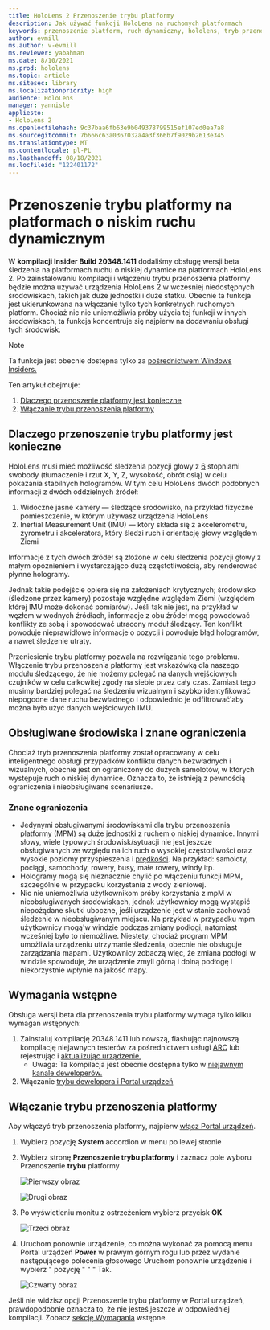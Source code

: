 ```yaml
---
title: HoloLens 2 Przenoszenie trybu platformy
description: Jak używać funkcji HoloLens na ruchomych platformach
keywords: przenoszenie platform, ruch dynamiczny, hololens, tryb przenoszenia platformy
author: evmill
ms.author: v-evmill
ms.reviewer: yabahman
ms.date: 8/10/2021
ms.prod: hololens
ms.topic: article
ms.sitesec: library
ms.localizationpriority: high
audience: HoloLens
manager: yannisle
appliesto:
- HoloLens 2
ms.openlocfilehash: 9c37baa6fb63e9b049378799515ef107ed0ea7a8
ms.sourcegitcommit: 7b666c63a0367032a4a3f366b7f9029b2613e345
ms.translationtype: MT
ms.contentlocale: pl-PL
ms.lasthandoff: 08/18/2021
ms.locfileid: "122401172"
---
```

# <a name="moving-platform-mode-on-low-dynamic-motion-moving-platforms"></a>Przenoszenie trybu platformy na platformach o niskim ruchu dynamicznym

W **kompilacji Insider Build 20348.1411** dodaliśmy obsługę wersji beta śledzenia na platformach ruchu o niskiej dynamice na platformach HoloLens 2. Po zainstalowaniu kompilacji i włączeniu trybu przenoszenia platformy będzie można używać urządzenia HoloLens 2 w wcześniej niedostępnych środowiskach, takich jak duże jednostki i duże statku. Obecnie ta funkcja jest ukierunkowana na włączanie tylko tych konkretnych ruchomych platform. Chociaż nic nie uniemożliwia próby użycia tej funkcji w innych środowiskach, ta funkcja koncentruje się najpierw na dodawaniu obsługi tych środowisk.

> [!NOTE]
> Ta funkcja jest obecnie dostępna tylko za [pośrednictwem Windows Insiders.](hololens-insider.md)

Ten artykuł obejmuje:

1. [Dlaczego przenoszenie platformy jest konieczne](#why-moving-platform-mode-is-necessary)
1. [Włączanie trybu przenoszenia platformy](#enabling-moving-platform-mode)

## <a name="why-moving-platform-mode-is-necessary"></a>Dlaczego przenoszenie trybu platformy jest konieczne

HoloLens musi mieć możliwość śledzenia pozycji głowy z [6](https://en.wikipedia.org/wiki/Six_degrees_of_freedom) stopniami swobody (tłumaczenie i rzut X, Y, Z, wysokość, obrót osią) w celu pokazania stabilnych hologramów. W tym celu HoloLens dwóch podobnych informacji z dwóch oddzielnych źródeł:

1. Widoczne jasne kamery — śledzące środowisko, na przykład fizyczne pomieszczenie, w którym używasz urządzenia HoloLens
1. Inertial Measurement Unit (IMU) — który składa się z akcelerometru, żyrometru i akceleratora, który śledzi ruch i orientację głowy względem Ziemi

Informacje z tych dwóch źródeł są złożone w celu śledzenia pozycji głowy z małym opóźnieniem i wystarczająco dużą częstotliwością, aby renderować płynne hologramy.

Jednak takie podejście opiera się na założeniach krytycznych; środowisko (śledzone przez kamery) pozostaje względne względem Ziemi (względem której IMU może dokonać pomiarów). Jeśli tak nie jest, na przykład w węzłem w wodnych źródłach, informacje z obu źródeł mogą powodować konflikty ze sobą i spowodować utracony moduł śledzący. Ten konflikt powoduje nieprawidłowe informacje o pozycji i powoduje błąd hologramów, a nawet śledzenie utraty.

Przeniesienie trybu platformy pozwala na rozwiązania tego problemu. Włączenie trybu przenoszenia platformy jest wskazówką dla naszego modułu śledzącego, że nie możemy polegać na danych wejściowych czujników w celu całkowitej zgody na siebie przez cały czas. Zamiast tego musimy bardziej polegać na śledzeniu wizualnym i szybko identyfikować niepogodne dane ruchu bezwładnego i odpowiednio je odfiltrować&#39;aby można było użyć danych wejściowych IMU.

## <a name="supported-environments-and-known-limitations"></a>Obsługiwane środowiska i znane ograniczenia

Chociaż tryb przenoszenia platformy został opracowany w celu inteligentnego obsługi przypadków konfliktu danych bezwładnych i wizualnych, obecnie jest on ograniczony do dużych samolotów, w których występuje ruch o niskiej dynamice. Oznacza to, że istnieją z pewnością ograniczenia i nieobsługiwane scenariusze.

### <a name="known-limitations"></a>Znane ograniczenia

- Jedynymi obsługiwanymi środowiskami dla trybu przenoszenia platformy (MPM) są duże jednostki z ruchem o niskiej dynamice. Innymi słowy, wiele typowych środowisk/sytuacji nie jest jeszcze obsługiwanych ze względu na ich ruch o wysokiej częstotliwości oraz wysokie poziomy przyspieszenia i [prędkości](https://en.wikipedia.org/wiki/Jerk_(physics)).  Na przykład: samoloty, pociągi, samochody, rowery, busy, małe rowery, windy itp.
- Hologramy mogą się nieznacznie chylić po włączeniu funkcji MPM, szczególnie w przypadku korzystania z wody zieniowej.
- Nic nie uniemożliwia użytkownikom próby korzystania z mpM w nieobsługiwanych środowiskach, jednak użytkownicy mogą wystąpić niepożądane skutki uboczne, jeśli urządzenie jest w stanie zachować śledzenie w nieobsługiwanym miejscu. Na przykład w przypadku mpm użytkownicy mogą&#39;w windzie podczas zmiany podłogi, natomiast wcześniej było to niemożliwe. Niestety, chociaż program MPM umożliwia urządzeniu utrzymanie śledzenia, obecnie nie obsługuje zarządzania mapami. Użytkownicy zobaczą więc, że zmiana podłogi w windzie spowoduje, że urządzenie zmyli górną i dolną podłogę i niekorzystnie wpłynie na jakość mapy.

## <a name="prerequisites"></a>Wymagania wstępne

Obsługa wersji beta dla przenoszenia trybu platformy wymaga tylko kilku wymagań wstępnych:

1. Zainstaluj kompilację 20348.1411 lub nowszą, flashując najnowszą kompilację niejawnych testerów za pośrednictwem usługi [ARC](hololens-insider.md#ffu-download-and-flash-directions) lub rejestrując i [aktualizując urządzenie.](hololens-insider.md#start-receiving-insider-builds)
   - Uwaga: Ta kompilacja jest obecnie dostępna tylko w [niejawnym kanale deweloperów.](hololens-insider.md#start-receiving-insider-builds)
2. Włączanie [trybu dewelopera i Portal urządzeń](/mixed-reality/develop/platform-capabilities-and-apis/using-the-windows-device-portal)

## <a name="enabling-moving-platform-mode"></a>Włączanie trybu przenoszenia platformy

Aby włączyć tryb przenoszenia platformy, najpierw [włącz Portal urządzeń](/windows/mixed-reality/develop/platform-capabilities-and-apis/using-the-windows-device-portal).

1. Wybierz pozycję **System** accordion w menu po lewej stronie
2. Wybierz stronę **Przenoszenie trybu platformy** i zaznacz pole wyboru Przenoszenie **trybu** platformy

   ![Pierwszy obraz](.\images\moving-platform-1x.png)
 
     ![Drugi obraz](.\images\moving-platform-2x.png)

3. Po wyświetleniu monitu z ostrzeżeniem wybierz przycisk **OK**

   ![Trzeci obraz](.\images\moving-platform-3x.png)

4. Uruchom ponownie urządzenie, co można wykonać za pomocą menu Portal urządzeń **Power** w prawym górnym rogu lub przez wydanie następującego polecenia głosowego Uruchom ponownie urządzenie i wybierz &quot; pozycję &quot; &quot; &quot; Tak.

   ![Czwarty obraz](.\images\moving-platform-4x.png)

Jeśli nie widzisz opcji Przenoszenie trybu platformy w Portal urządzeń, prawdopodobnie oznacza to, że nie jesteś jeszcze w odpowiedniej kompilacji. Zobacz [sekcję Wymagania](#prerequisites) wstępne.
